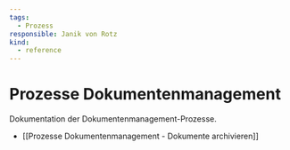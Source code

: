 ```yaml
---
tags:
  - Prozess
responsible: Janik von Rotz
kind:
  - reference
---
```

# Prozesse Dokumentenmanagement

Dokumentation der Dokumentenmanagement-Prozesse.

* [[Prozesse Dokumentenmanagement - Dokumente archivieren]]